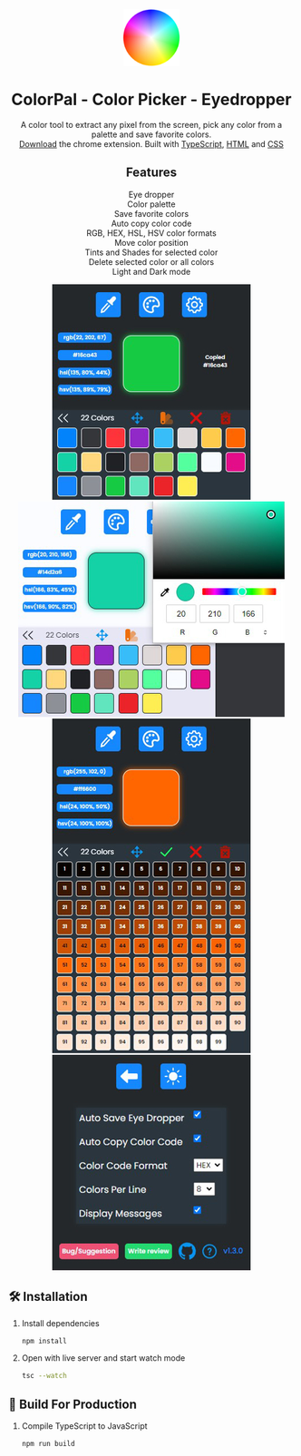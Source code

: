 <div align="center">
  <a href="https://chrome.google.com/webstore/detail/mbnpegpimodgjmlbfhkkdgbcfjmgpoad" target="_blank"><img alt="Logo" src="https://raw.githubusercontent.com/nikosdaridis/colorpal/main/icons/logo128.png" width="100" /></a>
</div>
<h1 align="center">
  ColorPal - Color Picker - Eyedropper
</h1>
<p align="center">
  A color tool to extract any pixel from the screen, pick any color from a palette and save favorite colors. <a href="https://chrome.google.com/webstore/detail/mbnpegpimodgjmlbfhkkdgbcfjmgpoad" target="_blank"><br>
  Download</a> the chrome extension. Built with <a href="https://www.typescriptlang.org" target="_blank">TypeScript</a>, <a href="https://developer.mozilla.org/en-US/docs/Web/HTML" target="_blank">HTML</a> and <a href="https://developer.mozilla.org/en-US/docs/Web/CSS" target="_blank">CSS</a>
</p>
<h2 align="center">
Features
</h2>
<p align="center">
Eye dropper<br>
Color palette<br>
Save favorite colors<br>
Auto copy color code<br>
RGB, HEX, HSL, HSV color formats<br>
Move color position<br>
Tints and Shades for selected color<br>
Delete selected color or all colors<br>
Light and Dark mode<br>
</p>
<div align="center">
<img alt="Screenshot 1" src=https://raw.githubusercontent.com/nikosdaridis/colorpal/main/images/Screenshot1.jpg>
<img alt="Screenshot 2" src=https://raw.githubusercontent.com/nikosdaridis/colorpal/main/images/Screenshot2.jpg>
<img alt="Screenshot 3" src=https://raw.githubusercontent.com/nikosdaridis/colorpal/main/images/Screenshot3.jpg>
<img alt="Screenshot 4" src=https://raw.githubusercontent.com/nikosdaridis/colorpal/main/images/Screenshot4.jpg>
</div>

## 🛠 Installation

1. Install dependencies

   ```sh
   npm install
   ```

2. Open with live server and start watch mode

   ```sh
   tsc --watch
   ```

## 🚀 Build For Production

1. Compile TypeScript to JavaScript

   ```sh
   npm run build
   ```
